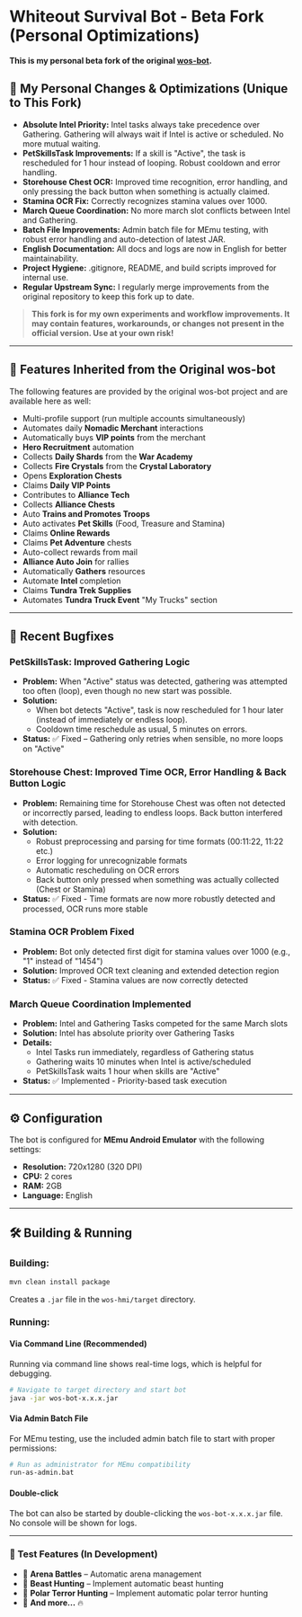 

# Whiteout Survival Bot - Beta Fork (Personal Optimizations)

**This is my personal beta fork of the original [wos-bot](https://github.com/your-original-wos-bot-link).**

## 🚀 My Personal Changes & Optimizations (Unique to This Fork)

- **Absolute Intel Priority:** Intel tasks always take precedence over Gathering. Gathering will always wait if Intel is active or scheduled. No more mutual waiting.
- **PetSkillsTask Improvements:** If a skill is "Active", the task is rescheduled for 1 hour instead of looping. Robust cooldown and error handling.
- **Storehouse Chest OCR:** Improved time recognition, error handling, and only pressing the back button when something is actually claimed.
- **Stamina OCR Fix:** Correctly recognizes stamina values over 1000.
- **March Queue Coordination:** No more march slot conflicts between Intel and Gathering.
- **Batch File Improvements:** Admin batch file for MEmu testing, with robust error handling and auto-detection of latest JAR.
- **English Documentation:** All docs and logs are now in English for better maintainability.
- **Project Hygiene:** .gitignore, README, and build scripts improved for internal use.
- **Regular Upstream Sync:** I regularly merge improvements from the original repository to keep this fork up to date.

> **This fork is for my own experiments and workflow improvements. It may contain features, workarounds, or changes not present in the official version. Use at your own risk!**

---

## 🧩 Features Inherited from the Original wos-bot

The following features are provided by the original wos-bot project and are available here as well:

- Multi-profile support (run multiple accounts simultaneously)
- Automates daily **Nomadic Merchant** interactions
- Automatically buys **VIP points** from the merchant
- **Hero Recruitment** automation
- Collects **Daily Shards** from the **War Academy**
- Collects **Fire Crystals** from the **Crystal Laboratory**
- Opens **Exploration Chests**
- Claims **Daily VIP Points**
- Contributes to **Alliance Tech**
- Collects **Alliance Chests**
- Auto **Trains and Promotes Troops**
- Auto activates **Pet Skills** (Food, Treasure and Stamina)
- Claims **Online Rewards**
- Claims **Pet Adventure** chests
- Auto-collect rewards from mail
- **Alliance Auto Join** for rallies
- Automatically **Gathers** resources
- Automate **Intel** completion
- Claims **Tundra Trek Supplies**
- Automates **Tundra Truck Event** "My Trucks" section

---



## 🔧 Recent Bugfixes

### PetSkillsTask: Improved Gathering Logic
- **Problem:** When "Active" status was detected, gathering was attempted too often (loop), even though no new start was possible.
- **Solution:**
  - When bot detects "Active", task is now rescheduled for 1 hour later (instead of immediately or endless loop).
  - Cooldown time reschedule as usual, 5 minutes on errors.
- **Status:** ✅ Fixed – Gathering only retries when sensible, no more loops on "Active"

### Storehouse Chest: Improved Time OCR, Error Handling & Back Button Logic
- **Problem:** Remaining time for Storehouse Chest was often not detected or incorrectly parsed, leading to endless loops. Back button interfered with detection.
- **Solution:**
  - Robust preprocessing and parsing for time formats (00:11:22, 11:22 etc.)
  - Error logging for unrecognizable formats
  - Automatic rescheduling on OCR errors
  - Back button only pressed when something was actually collected (Chest or Stamina)
- **Status:** ✅ Fixed - Time formats are now more robustly detected and processed, OCR runs more stable

### Stamina OCR Problem Fixed
- **Problem:** Bot only detected first digit for stamina values over 1000 (e.g., "1" instead of "1454")
- **Solution:** Improved OCR text cleaning and extended detection region
- **Status:** ✅ Fixed - Stamina values are now correctly detected

### March Queue Coordination Implemented
- **Problem:** Intel and Gathering Tasks competed for the same March slots
- **Solution:** Intel has absolute priority over Gathering Tasks
- **Details:** 
  - Intel Tasks run immediately, regardless of Gathering status
  - Gathering waits 10 minutes when Intel is active/scheduled
  - PetSkillsTask waits 1 hour when skills are "Active"
- **Status:** ✅ Implemented - Priority-based task execution

---

## ⚙️ Configuration

The bot is configured for **MEmu Android Emulator** with the following settings:

- **Resolution:** 720x1280 (320 DPI)  
- **CPU:** 2 cores  
- **RAM:** 2GB 
- **Language:** English

---

## 🛠️ Building & Running

### Building:

```sh
mvn clean install package
```
Creates a `.jar` file in the `wos-hmi/target` directory.

### Running:

#### Via Command Line (Recommended)
Running via command line shows real-time logs, which is helpful for debugging.
```sh
# Navigate to target directory and start bot
java -jar wos-bot-x.x.x.jar
```

#### Via Admin Batch File
For MEmu testing, use the included admin batch file to start with proper permissions:
```sh
# Run as administrator for MEmu compatibility
run-as-admin.bat
```

#### Double-click
The bot can also be started by double-clicking the `wos-bot-x.x.x.jar` file. No console will be shown for logs.

---

### 🔮 Test Features (In Development)
- 🔹 **Arena Battles** – Automatic arena management
- 🔹 **Beast Hunting** – Implement automatic beast hunting
- 🔹 **Polar Terror Hunting** – Implement automatic polar terror hunting
- 🔹 **And more...** 🔥